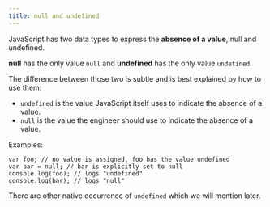 ```yaml
---
title: null and undefined
---
```

JavaScript has two data types to express the **absence of a value**, null and
undefined.

**null** has the only value `null` and **undefined** has the only value
`undefined`.

The difference between those two is subtle and is best explained by how to use
them:

- `undefined` is the value JavaScript itself uses to indicate the absence of a
  value.
- `null` is the value the engineer should use to indicate the absence of a
  value.

Examples:

```
var foo; // no value is assigned, foo has the value undefined
var bar = null; // bar is explicitly set to null
console.log(foo); // logs "undefined"
console.log(bar); // logs "null"
```

There are other native occurrence of `undefined` which we will mention later.
